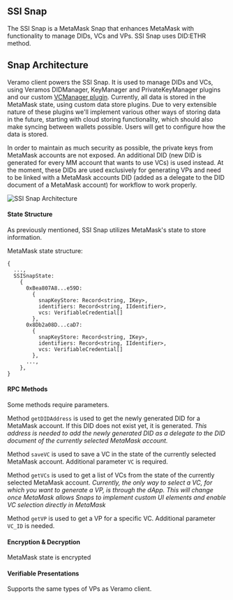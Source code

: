 ## SSI Snap

The SSI Snap is a MetaMask Snap that enhances MetaMask with functionality to manage DIDs, VCs and VPs. SSI Snap uses DID:ETHR method.

## Snap Architecture

Veramo client powers the SSI Snap. It is used to manage DIDs and VCs, using Veramos DIDManager, KeyManager and PrivateKeyManager plugins and our custom <a href="https://github.com/blockchain-lab-um/veramo-vc-manager">VCManager plugin</a>. Currently, all data is stored in the MetaMask state, using custom data store plugins. Due to very extensible nature of these plugins we'll implement various other ways of storing data in the future, starting with cloud storing functionality, which should also make syncing between wallets possible. Users will get to configure how the data is stored.

In order to maintain as much security as possible, the private keys from MetaMask accounts are not exposed. An additional DID (new DID is generated for every MM account that wants to use VCs) is used instead. At the moment, these DIDs are used exclusively for generating VPs and need to be linked with a MetaMask accounts DID (added as a delegate to the DID document of a MetaMask account) for workflow to work properly.

![SSI Snap Architecture](https://i.imgur.com/YiAnoly.png)

#### State Structure

As previously mentioned, SSI Snap utilizes MetaMask's state to store information.

MetaMask state structure:

```
{
  ...,
  SSISnapState:
    {
      0xBea807A8...e59D:
        {
          snapKeyStore: Record<string, IKey>,
          identifiers: Record<string, IIdentifier>,
          vcs: VerifiableCredential[]
        },
      0x8Db2a08D...caD7:
        {
          snapKeyStore: Record<string, IKey>,
          identifiers: Record<string, IIdentifier>,
          vcs: VerifiableCredential[]
        },
      ...,
    },
}
```

#### RPC Methods

Some methods require parameters.

Method `getDIDAddress` is used to get the newly generated DID for a MetaMask account. If this DID does not exist yet, it is generated. <i>This address is needed to add the newly generated DID as a delegate to the DID document of the currently selected MetaMask account. </i>

Method `saveVC` is used to save a VC in the state of the currently selected MetaMask account. Additional parameter `VC` is required.

Method `getVCs` is used to get a list of VCs from the state of the currently selected MetaMask account. <i> Currently, the only way to select a VC, for which you want to generate a VP, is through the dApp. This will change once MetaMask allows Snaps to implement custom UI elements and enable VC selection directly in MetaMask </i>

Method `getVP` is used to get a VP for a specific VC. Additional parameter `VC_ID` is needed.


#### Encryption & Decryption

MetaMask state is encrypted

#### Verifiable Presentations

Supports the same types of VPs as Veramo client.
